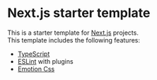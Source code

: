 # Next.js starter template

This is a starter template for [Next.js](https://nextjs.org/) projects.  
This template includes the following features:

  * [TypeScript](https://www.typescriptlang.org/)
  * [ESLint](https://eslint.org/) with plugins 
  * [Emotion Css](https://emotion.sh/docs/introduction)